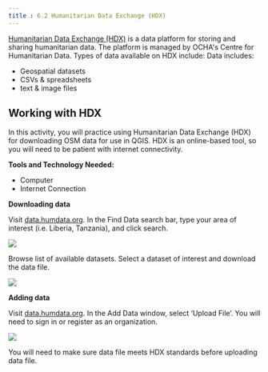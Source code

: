 ```yaml
---
title : 6.2 Humanitarian Data Exchange (HDX)
---
```


[Humanitarian Data Exchange (HDX)](https://data.humdata.org/) is a data platform for storing and sharing humanitarian data. The platform is managed by OCHA's Centre for Humanitarian Data. Types of data available on HDX include: Data includes: 

* Geospatial datasets
* CSVs & spreadsheets
* text & image files
 



## Working with HDX

In this activity, you will practice using Humanitarian Data Exchange (HDX) for downloading OSM data for use in QGIS. HDX is an online-based tool, so you will need to be patient with internet connectivity. 

**Tools and Technology Needed:**

* Computer
* Internet Connection

**Downloading data** 

Visit [data.humdata.org](https://data.humdata.org/). In the Find Data search bar, type your area of interest (i.e. Liberia, Tanzania), and click search.

![](/images/data-export/HDX3.gif)

Browse list of available datasets. Select a dataset of interest and download the data file.

![](/images/data-export/HDX2.gif)

**Adding data**

Visit [data.humdata.org](https://data.humdata.org/). In the Add Data window, select ‘Upload File’. You will need to sign in or register as an organization.

![](/images/data-export/HDX4.gif)

You will need to make sure data file meets HDX standards before uploading data file.

